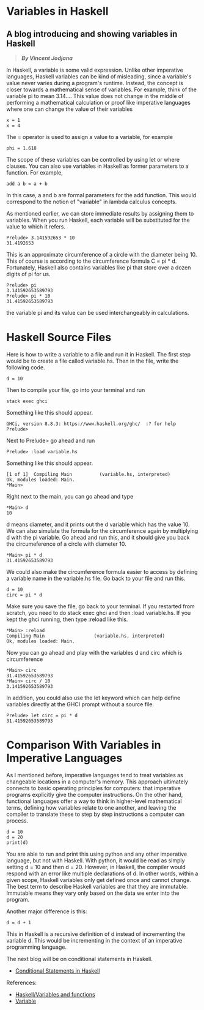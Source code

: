 # Variables in Haskell
## A blog introducing and showing variables in Haskell
> __*By Vincent Jodjana*__

In Haskell, a variable is some valid expression. Unlike other imperative languages, Haskell variables can be kind of misleading, since a variable's value never varies during a program's runtime. Instead, the concept is closer towards a mathematical sense of variables. For example, think of the variable pi to mean 3.14.... This value does not change in the middle of performing a mathematical calculation or proof like imperative languages where one can change the value of their variables

    x = 1
    x = 4

The = operator is used to assign a value to a variable, for example

    phi = 1.618

The scope of these variables can be controlled by using let or where clauses. You can also use variables in Haskell as former parameters to a function. For example,

    add a b = a + b

In this case, a and b are formal parameters for the add function. This would correspond to the notion of "variable" in lambda calculus concepts.

As mentioned earlier, we can store immediate results by assigning them to variables. When you run Haskell, each variable will be substituted for the value to which it refers.

    Prelude> 3.141592653 * 10
    31.4192653

This is an approximate circumference of a circle with the diameter being 10. This of course is according to the circumference formula C = pi * d. Fortunately, Haskell also contains variables like pi that store over a dozen digits of pi for us.

    Prelude> pi 
    3.141592653589793
    Prelude> pi * 10
    31.41592653589793

the variable pi and its value can be used interchangeably in calculations.

# Haskell Source Files
Here is how to write a variable to a file and run it in Haskell. The first step would be to create a file called variable.hs. Then in the file, write the following code.

    d = 10

Then to compile your file, go into your terminal and run

    stack exec ghci

Something like this should appear.

    GHCi, version 8.8.3: https://www.haskell.org/ghc/  :? for help
    Prelude>

Next to Prelude> go ahead and run

    Prelude> :load variable.hs

Something like this should appear.
    
    [1 of 1]  Compiling Main          (variable.hs, interpreted)
    Ok, modules loaded: Main.
    *Main>

Right next to the main, you can go ahead and type

    *Main> d
    10

d means diameter, and it prints out the d variable which has the value 10. We can also simulate the formula for the circumference again by multiplying d with the pi variable. Go ahead and run this, and it should give you back the circumeference of a circle with diameter 10.

    *Main> pi * d
    31.41592653589793

We could also make the circumference formula easier to access by defining a variable name in the variable.hs file. Go back to your file and run this.

    d = 10
    circ = pi * d

Make sure you save the file, go back to your terminal. If you restarted from scratch, you need to do stack exec ghci and then :load variable.hs. If you kept the ghci running, then type :reload like this.

    *Main> :reload
    Compiling Main                  (variable.hs, interpreted)
    Ok, modules loaded: Main.

Now you can go ahead and play with the variables d and circ which is circumference

    *Main> circ
    31.41592653589793
    *Main> circ / 10
    3.141592653589793

In addition, you could also use the let keyword which can help define variables directly at the GHCI prompt without a source file.

    Prelude> let circ = pi * d
    31.41592653589793

# Comparison With Variables in Imperative Languages
As I mentioned before, imperative languages tend to treat variables as changeable locations in a computer's memory. This approach ultimately connects to basic operating principles for computers: that imperative programs explicitly give the computer instructions. On the other hand, functional languages offer a way to think in higher-level mathematical terms, defining how variables relate to one another, and leaving the compiler to translate these to step by step instructions a computer can process. 

    d = 10
    d = 20
    print(d)

You are able to run and print this using python and any other imperative language, but not with Haskell. With python, it would be read as simply setting d = 10 and then d = 20. However, in Haskell, the compiler would respond with an error like multiple declarations of d. In other words, within a given scope, Haskell variables only get defined once and cannot change. The best term to describe Haskell variables are that they are immutable. Immutable means they vary only based on the data we enter into the program.

Another major difference is this:

    d = d + 1

This in Haskell is a recursive definition of d instead of incrementing the variable d. This would be incrementing in the context of an imperative programming language. 

The next blog will be on conditional statements in Haskell.
- [Conditional Statements in Haskell](https://github.com/vcjod00/HaskellTutorial/blob/main/blog_6.md)

References:
- [Haskell/Variables and functions](https://en.wikibooks.org/wiki/Haskell/Variables_and_functions)
- [Variable](https://wiki.haskell.org/Variable)


